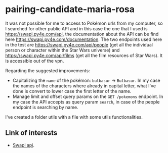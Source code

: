# pairing-candidate-maria-rosa

It was not possible for me to access to Pokémon urls from my computer, so I searched for other public API and in this case the one that
I used is https://swapi.py4e.com/api, the documentation about the API can be find here https://swapi.py4e.com/documentation.
The two endpoints used here in the test are https://swapi.py4e.com/api/people (get all the individual person or character within the Star Wars universe) and https://swapi.py4e.com/api/films (get all the film resources of Star Wars). It is accessible out of the vpn.

Regarding the suggested improvements:

- Capitalizing the `name` of the pokémon: `bulbasur` -> `Bulbasur`. In my case the names of the characters where already in capital letter, what I've done is convert to lower case the first letter of the name.
- Manage limit and offset query params on the `GET /pokemons` endpoint. In my case the API accepts as query param `search`, in case of the people endpoint is searching by name.

I've created a folder utils with a file with some utils functionalities.

## Link of interests

- [Swapi api](https://swapi.py4e.com/documentation).
